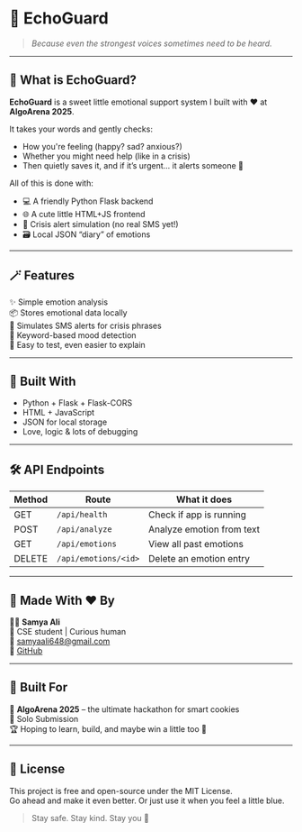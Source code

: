 # 💚 EchoGuard

> _Because even the strongest voices sometimes need to be heard._

---

## 🧠 What is EchoGuard?

**EchoGuard** is a sweet little emotional support system I built with ❤️ at **AlgoArena 2025**.

It takes your words and gently checks:
- How you're feeling (happy? sad? anxious?)
- Whether you might need help (like in a crisis)
- Then quietly saves it, and if it’s urgent... it alerts someone 💬

All of this is done with:
- 💻 A friendly Python Flask backend  
- 🌐 A cute little HTML+JS frontend  
- 🚨 Crisis alert simulation (no real SMS yet!)  
- 🗃️ Local JSON “diary” of emotions  

---

## 🪄 Features

✨ Simple emotion analysis  
📦 Stores emotional data locally  
💬 Simulates SMS alerts for crisis phrases  
🧠 Keyword-based mood detection  
💖 Easy to test, even easier to explain

---

## 🧩 Built With

- Python + Flask + Flask-CORS  
- HTML + JavaScript  
- JSON for local storage  
- Love, logic & lots of debugging  

---

## 🛠️ API Endpoints

| Method | Route                  | What it does               |
|--------|------------------------|----------------------------|
| GET    | `/api/health`          | Check if app is running    |
| POST   | `/api/analyze`         | Analyze emotion from text  |
| GET    | `/api/emotions`        | View all past emotions     |
| DELETE | `/api/emotions/<id>`   | Delete an emotion entry    |

---

## 🤖 Made With ❤️ By

👩‍💻 **Samya Ali**  
🌱 CSE student | Curious human  
💌 samyaali648@gmail.com  
🔗 [GitHub](https://github.com/SAMYAALI-22)

---

## 🏁 Built For

🧠 **AlgoArena 2025** – the ultimate hackathon for smart cookies  
🎯 Solo Submission  
🏆 Hoping to learn, build, and maybe win a little too 💚

---

## 🪪 License

This project is free and open-source under the MIT License.  
Go ahead and make it even better. Or just use it when you feel a little blue.

> Stay safe. Stay kind. Stay you 🌼
